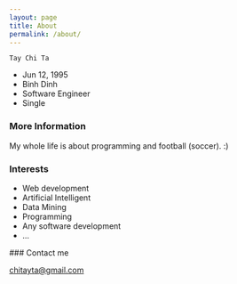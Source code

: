 ```yaml
---
layout: page
title: About
permalink: /about/
---
```



<code>Tay Chi Ta</code>
* Jun 12, 1995
* Binh Dinh
* Software Engineer
* Single

### More Information

My whole life is about programming and football (soccer). :) 

### Interests

<ul>
  <li>Web development</li>
  <li>Artificial Intelligent</li>
  <li>Data Mining</li>
  <li>Programming</li>
  <li>Any software development</li>
  <li>...</li>
</ul>
### Contact me

[chitayta@gmail.com](mailto:chitayta@gmail.com)
